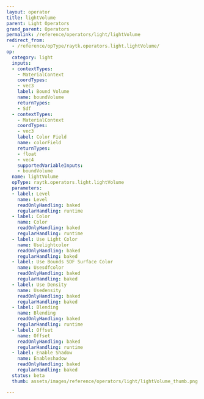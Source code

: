 ```yaml
---
layout: operator
title: lightVolume
parent: Light Operators
grand_parent: Operators
permalink: /reference/operators/light/lightVolume
redirect_from:
  - /reference/opType/raytk.operators.light.lightVolume/
op:
  category: light
  inputs:
  - contextTypes:
    - MaterialContext
    coordTypes:
    - vec3
    label: Bound Volume
    name: boundVolume
    returnTypes:
    - Sdf
  - contextTypes:
    - MaterialContext
    coordTypes:
    - vec3
    label: Color Field
    name: colorField
    returnTypes:
    - float
    - vec4
    supportedVariableInputs:
    - boundVolume
  name: lightVolume
  opType: raytk.operators.light.lightVolume
  parameters:
  - label: Level
    name: Level
    readOnlyHandling: baked
    regularHandling: runtime
  - label: Color
    name: Color
    readOnlyHandling: baked
    regularHandling: runtime
  - label: Use Light Color
    name: Uselightcolor
    readOnlyHandling: baked
    regularHandling: baked
  - label: Use Bounds SDF Surface Color
    name: Usesdfcolor
    readOnlyHandling: baked
    regularHandling: baked
  - label: Use Density
    name: Usedensity
    readOnlyHandling: baked
    regularHandling: baked
  - label: Blending
    name: Blending
    readOnlyHandling: baked
    regularHandling: runtime
  - label: Offset
    name: Offset
    readOnlyHandling: baked
    regularHandling: runtime
  - label: Enable Shadow
    name: Enableshadow
    readOnlyHandling: baked
    regularHandling: baked
  status: beta
  thumb: assets/images/reference/operators/light/lightVolume_thumb.png

---
```

